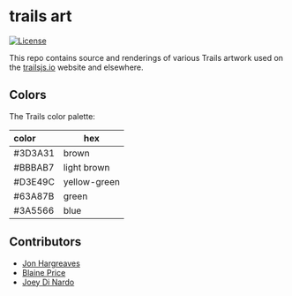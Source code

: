 # trails art

[![License][license-image]][license-url]

This repo contains source and renderings of various Trails artwork used on the [trailsjs.io](http://trailsjs.io) website and elsewhere.

## Colors

The Trails color palette:

| color | hex |
|:---|---|
| #3D3A31 | brown |
| #BBBAB7 |  light brown |
| #D3E49C | yellow-green |
| #63A87B | green |
| #3A5566 | blue |

## Contributors

- [Jon Hargreaves](https://github.com/jonhargreaves)
- [Blaine Price](https://github.com/wbprice)
- [Joey Di Nardo](https://github.com/yejodido)

[license-image]: https://langa.io/images/brand/license-cc-by-nc-nd-4.svg
[license-url]: http://creativecommons.org/licenses/by-nc-nd/4.0
